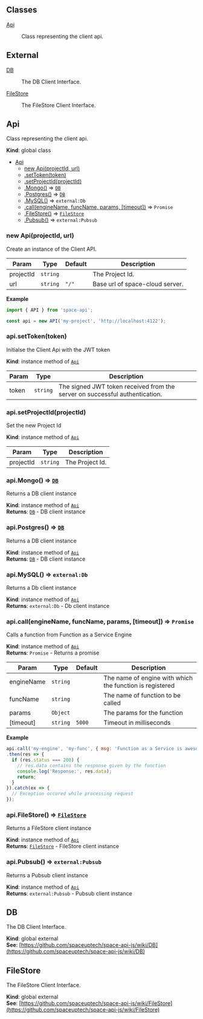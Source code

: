 ## Classes

<dl>
<dt><a href="#Api">Api</a></dt>
<dd><p>Class representing the client api.</p>
</dd>
</dl>

## External

<dl>
<dt><a href="#external_DB">DB</a></dt>
<dd><p>The DB Client Interface.</p>
</dd>
<dt><a href="#external_FileStore">FileStore</a></dt>
<dd><p>The FileStore Client Interface.</p>
</dd>
</dl>

<a name="Api"></a>

## Api
Class representing the client api.

**Kind**: global class  

* [Api](#Api)
    * [new Api(projectId, url)](#new_Api_new)
    * [.setToken(token)](#Api+setToken)
    * [.setProjectId(projectId)](#Api+setProjectId)
    * [.Mongo()](#Api+Mongo) ⇒ [<code>DB</code>](#external_DB)
    * [.Postgres()](#Api+Postgres) ⇒ [<code>DB</code>](#external_DB)
    * [.MySQL()](#Api+MySQL) ⇒ <code>external:Db</code>
    * [.call(engineName, funcName, params, [timeout])](#Api+call) ⇒ <code>Promise</code>
    * [.FileStore()](#Api+FileStore) ⇒ [<code>FileStore</code>](#external_FileStore)
    * [.Pubsub()](#Api+Pubsub) ⇒ <code>external:Pubsub</code>

<a name="new_Api_new"></a>

### new Api(projectId, url)
Create an instance of the Client API.


| Param | Type | Default | Description |
| --- | --- | --- | --- |
| projectId | <code>string</code> |  | The Project Id. |
| url | <code>string</code> | <code>&quot;/&quot;</code> | Base url of space-cloud server. |

**Example**  
```js
import { API } from 'space-api';

const api = new API('my-project', 'http://localhost:4122');
```
<a name="Api+setToken"></a>

### api.setToken(token)
Initialse the Client Api with the JWT token

**Kind**: instance method of [<code>Api</code>](#Api)  

| Param | Type | Description |
| --- | --- | --- |
| token | <code>string</code> | The signed JWT token received from the server on successful authentication. |

<a name="Api+setProjectId"></a>

### api.setProjectId(projectId)
Set the new Project Id

**Kind**: instance method of [<code>Api</code>](#Api)  

| Param | Type | Description |
| --- | --- | --- |
| projectId | <code>string</code> | The Project Id. |

<a name="Api+Mongo"></a>

### api.Mongo() ⇒ [<code>DB</code>](#external_DB)
Returns a DB client instance

**Kind**: instance method of [<code>Api</code>](#Api)  
**Returns**: [<code>DB</code>](#external_DB) - DB client instance  
<a name="Api+Postgres"></a>

### api.Postgres() ⇒ [<code>DB</code>](#external_DB)
Returns a DB client instance

**Kind**: instance method of [<code>Api</code>](#Api)  
**Returns**: [<code>DB</code>](#external_DB) - DB client instance  
<a name="Api+MySQL"></a>

### api.MySQL() ⇒ <code>external:Db</code>
Returns a Db client instance

**Kind**: instance method of [<code>Api</code>](#Api)  
**Returns**: <code>external:Db</code> - Db client instance  
<a name="Api+call"></a>

### api.call(engineName, funcName, params, [timeout]) ⇒ <code>Promise</code>
Calls a function from Function as a Service Engine

**Kind**: instance method of [<code>Api</code>](#Api)  
**Returns**: <code>Promise</code> - Returns a promise  

| Param | Type | Default | Description |
| --- | --- | --- | --- |
| engineName | <code>string</code> |  | The name of engine with which the function is registered |
| funcName | <code>string</code> |  | The name of function to be called |
| params | <code>Object</code> |  | The params for the function |
| [timeout] | <code>string</code> | <code>5000</code> | Timeout in milliseconds |

**Example**  
```js
api.call('my-engine', 'my-func', { msg: 'Function as a Service is awesome!' }, 1000)
.then(res => {
  if (res.status === 200) {
    // res.data contains the response given by the function
    console.log('Response:', res.data);
    return;
  }
}).catch(ex => {
  // Exception occured while processing request
});
```
<a name="Api+FileStore"></a>

### api.FileStore() ⇒ [<code>FileStore</code>](#external_FileStore)
Returns a FileStore client instance

**Kind**: instance method of [<code>Api</code>](#Api)  
**Returns**: [<code>FileStore</code>](#external_FileStore) - FileStore client instance  
<a name="Api+Pubsub"></a>

### api.Pubsub() ⇒ <code>external:Pubsub</code>
Returns a Pubsub client instance

**Kind**: instance method of [<code>Api</code>](#Api)  
**Returns**: <code>external:Pubsub</code> - Pubsub client instance  
<a name="external_DB"></a>

## DB
The DB Client Interface.

**Kind**: global external  
**See**: [https://github.com/spaceuptech/space-api-js/wiki/DB](https://github.com/spaceuptech/space-api-js/wiki/DB)  
<a name="external_FileStore"></a>

## FileStore
The FileStore Client Interface.

**Kind**: global external  
**See**: [https://github.com/spaceuptech/space-api-js/wiki/FileStore](https://github.com/spaceuptech/space-api-js/wiki/FileStore)  
